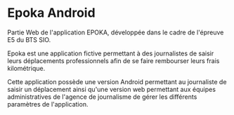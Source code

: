 # Epoka Android

Partie Web de l'application EPOKA, développée dans le cadre de l'épreuve E5 du BTS SIO.

Epoka est une application fictive permettant à des journalistes de saisir leurs déplacements professionnels afin de se faire rembourser leurs frais kilométrique.

Cette application possède une version Android permettant au journaliste de saisir un déplacement ainsi qu'une version web permettant aux équipes administratives de l'agence de journalisme de gérer les différents paramètres de l'application.

